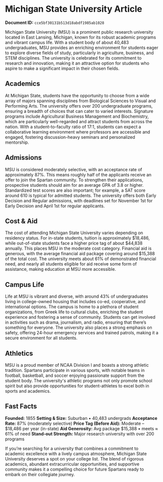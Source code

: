 # Michigan State University Article

**Document ID:** `cce5bf30131b513d18abdf1985ab1028`

Michigan State University (MSU) is a prominent public research university located in East Lansing, Michigan, known for its robust academic programs and vibrant campus life. With a student body of about 40,483 undergraduates, MSU provides an enriching environment for students eager to explore diverse fields of study, particularly in agriculture, business, and STEM disciplines. The university is celebrated for its commitment to research and innovation, making it an attractive option for students who aspire to make a significant impact in their chosen fields.

## Academics
At Michigan State, students have the opportunity to choose from a wide array of majors spanning disciplines from Biological Sciences to Visual and Performing Arts. The university offers over 200 undergraduate programs, ensuring a breadth of choices that can cater to varied interests. Signature programs include Agricultural Business Management and Biochemistry, which are particularly well-regarded and attract students from across the nation. With a student-to-faculty ratio of 17:1, students can expect a collaborative learning environment where professors are accessible and engaged, fostering discussion-heavy seminars and personalized mentorship.

## Admissions
MSU is considered moderately selective, with an acceptance rate of approximately 87%. This means roughly half of the applicants receive an offer to join the Spartan community. To strengthen their applications, prospective students should aim for an average GPA of 3.8 or higher. Standardized test scores are also important; for example, a SAT score around 610 is typical for admitted students. The university offers both Early Decision and Regular admissions, with deadlines set for November 1st for Early Decision and April 1st for regular applicants.

## Cost & Aid
The cost of attending Michigan State University varies depending on residency status. For in-state students, tuition is approximately $18,486, while out-of-state students face a higher price tag of about $44,838 annually. This places MSU in the moderate cost category. Financial aid is generous, with the average financial aid package covering around $15,388 of the total cost. The university meets about 61% of demonstrated financial need, and nearly all students eligible for aid receive some form of assistance, making education at MSU more accessible.

## Campus Life
Life at MSU is vibrant and diverse, with around 43% of undergraduates living in college-owned housing that includes co-ed, cooperative, and international options. The campus is home to a plethora of student organizations, from Greek life to cultural clubs, enriching the student experience and fostering a sense of community. Students can get involved in activities such as drama, journalism, and radio, ensuring that there’s something for everyone. The university also places a strong emphasis on safety, offering 24-hour emergency services and trained patrols, making it a secure environment for all students.

## Athletics
MSU is a proud member of NCAA Division I and boasts a strong athletic tradition. Spartans participate in various sports, with notable teams in football, basketball, and soccer enjoying passionate support from the student body. The university's athletic programs not only promote school spirit but also provide opportunities for student-athletes to excel both in sports and academics.

## Fast Facts
**Founded:** 1855
**Setting & Size:** Suburban • 40,483 undergrads
**Acceptance Rate:** 87% (moderately selective)
**Price Tag (Before Aid):** Moderate – $18,486 per year (in-state)
**Aid Generosity:** Avg package $15,388 • meets ≈ 61% of need
**Stand-out Strength:** Major research university with over 200 programs

If you’re searching for a university that combines a commitment to academic excellence with a lively campus atmosphere, Michigan State University deserves a spot on your college list. The blend of rigorous academics, abundant extracurricular opportunities, and supportive community makes it a compelling choice for future Spartans ready to embark on their collegiate journey.
